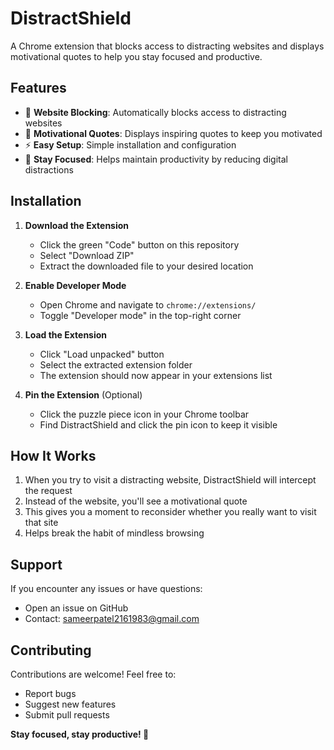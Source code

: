 # DistractShield

A Chrome extension that blocks access to distracting websites and displays motivational quotes to help you stay focused and productive.

## Features

- 🚫 **Website Blocking**: Automatically blocks access to distracting websites
- 💪 **Motivational Quotes**: Displays inspiring quotes to keep you motivated
- ⚡ **Easy Setup**: Simple installation and configuration
- 🎯 **Stay Focused**: Helps maintain productivity by reducing digital distractions

## Installation

1. **Download the Extension**
   - Click the green "Code" button on this repository
   - Select "Download ZIP"
   - Extract the downloaded file to your desired location

2. **Enable Developer Mode**
   - Open Chrome and navigate to `chrome://extensions/`
   - Toggle "Developer mode" in the top-right corner

3. **Load the Extension**
   - Click "Load unpacked" button
   - Select the extracted extension folder
   - The extension should now appear in your extensions list

4. **Pin the Extension** (Optional)
   - Click the puzzle piece icon in your Chrome toolbar
   - Find DistractShield and click the pin icon to keep it visible

## How It Works

1. When you try to visit a distracting website, DistractShield will intercept the request
2. Instead of the website, you'll see a motivational quote
3. This gives you a moment to reconsider whether you really want to visit that site
4. Helps break the habit of mindless browsing

## Support

If you encounter any issues or have questions:
- Open an issue on GitHub
- Contact: sameerpatel2161983@gmail.com

## Contributing

Contributions are welcome! Feel free to:
- Report bugs
- Suggest new features
- Submit pull requests

**Stay focused, stay productive! 🎯**
